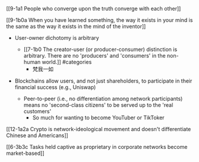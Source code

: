 [[9-1a1 People who converge upon the truth converge with each other]]

[[9-1b0a When you have learned something, the way it exists in your mind is the same as the way it exists in the mind of the inventor]]

- User-owner dichotomy is arbitrary
	- [[7-1b0 The creator-user (or producer-consumer) distinction is arbitrary. There are no 'producers' and 'consumers' in the non-human world.]] #categories 
		- 梵我一如

- Blockchains allow users, and not just shareholders, to participate in their financial success (e.g., Uniswap)
	- Peer-to-peer (i.e., no differentiation among network participants) means no 'second-class citizens' to be served up to the 'real customers'
		- So much for wanting to become YouTuber or TikToker

[[12-1a2a Crypto is network-ideological movement and doesn't differentiate Chinese and Americans]]

[[6-3b3c Tasks held captive as proprietary in corporate networks become market-based]]